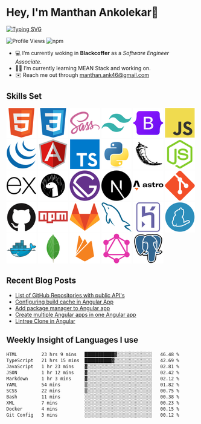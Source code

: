 # Hey, I'm Manthan Ankolekar👋

[![Typing SVG](https://readme-typing-svg.demolab.com?font=Fira+Code&pause=1000&width=435&lines=Front+End+Developer;Learn%2C+Build%2C+Repeat)](https://git.io/typing-svg)

![Profile Views](https://komarev.com/ghpvc/?username=manthanank&color=brightgreen)
![npm](https://img.shields.io/npm/dw/manthanank)

- 💻 I’m currently woking in **Blackcoffer** as a *Software Engineer Associate*.
- 🧑‍💻 I’m currently learning MEAN Stack and working on.
- ✉️ Reach me out through manthan.ank46@gmail.com

## Skills Set

![HTML5](/assets/svg/html.svg)
![CSS3](/assets/svg/css.svg)
![SASS](/assets/svg/sass.svg)
![TailwindCSS](/assets/svg/tailwindcss.svg)
![Bootstrap](/assets/svg/bootstrap.svg)
![JavaScript](/assets/svg/javascript.svg)
![jQuery](/assets/svg/jquery.svg)
![Angular](/assets/svg/angular.svg)
![Typescript](/assets/svg/typescript.svg)
![Python](/assets/svg/python.svg)
![Flask](/assets/svg/flask.svg)
![Node.js](/assets/svg/nodejs.svg)
![Express](/assets/svg/express.svg)
![Deno](/assets/svg/deno.svg)
![Gatsby](/assets/svg/gatsby.svg)
![NextJs](/assets/svg/nextjs.svg)
![Astro](/assets/svg/astro.svg)
![Git](/assets/svg/git.svg)
![GitHub](/assets/svg/github.svg)
![Npm](/assets/svg/npm.svg)
![GitLab](/assets/svg/gitlab.svg)
![MySQL](/assets/svg/mysql.svg)
![Heroku](/assets/svg/heroku.svg)
![Yarn](/assets/svg/yarn.svg)
![Docker](/assets/svg/docker.svg)
![MongoDB](/assets/svg//mongodb.svg)
![Firebase](/assets/svg/firebase.svg)
![GraphQL](/assets/svg/graphql.svg)
![Postgresql](/assets/svg/postgresql.svg)

## Recent Blog Posts

<!-- BLOG-POST-LIST:START -->
- [List of GitHub Repositories with public API&#39;s](https://dev.to/manthanank/list-of-github-repositories-with-public-apis-3og3)
- [Configuring build cache in Angular App](https://dev.to/manthanank/configuring-build-cache-in-angular-app-546p)
- [Add package manager to Angular app](https://dev.to/manthanank/add-package-manager-to-angular-app-2df)
- [Create multiple Angular apps in one Angular app](https://dev.to/manthanank/create-multiple-angular-apps-in-one-app-lf4)
- [Lintree Clone in Angular](https://dev.to/manthanank/lintree-clone-in-angular-4a14)
<!-- BLOG-POST-LIST:END -->

## Weekly Insight of Languages I use

<!--START_SECTION:waka-->

```text
HTML         23 hrs 9 mins   ███████████▓░░░░░░░░░░░░░   46.48 %
TypeScript   21 hrs 15 mins  ██████████▓░░░░░░░░░░░░░░   42.69 %
JavaScript   1 hr 23 mins    ▓░░░░░░░░░░░░░░░░░░░░░░░░   02.81 %
JSON         1 hr 12 mins    ▓░░░░░░░░░░░░░░░░░░░░░░░░   02.42 %
Markdown     1 hr 3 mins     ▓░░░░░░░░░░░░░░░░░░░░░░░░   02.12 %
YAML         54 mins         ▒░░░░░░░░░░░░░░░░░░░░░░░░   01.82 %
SCSS         22 mins         ▒░░░░░░░░░░░░░░░░░░░░░░░░   00.75 %
Bash         11 mins         ░░░░░░░░░░░░░░░░░░░░░░░░░   00.38 %
XML          7 mins          ░░░░░░░░░░░░░░░░░░░░░░░░░   00.23 %
Docker       4 mins          ░░░░░░░░░░░░░░░░░░░░░░░░░   00.15 %
Git Config   3 mins          ░░░░░░░░░░░░░░░░░░░░░░░░░   00.12 %
```

<!--END_SECTION:waka-->
